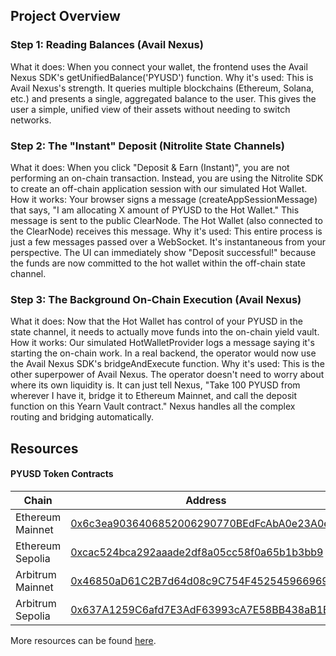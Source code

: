 ## Project Overview

### Step 1: Reading Balances (Avail Nexus)

What it does: When you connect your wallet, the frontend uses the Avail Nexus SDK's getUnifiedBalance('PYUSD') function.
Why it's used: This is Avail Nexus's strength. It queries multiple blockchains (Ethereum, Solana, etc.) and presents a single, aggregated balance to the user. This gives the user a simple, unified view of their assets without needing to switch networks.

### Step 2: The "Instant" Deposit (Nitrolite State Channels)

What it does: When you click "Deposit & Earn (Instant)", you are not performing an on-chain transaction. Instead, you are using the Nitrolite SDK to create an off-chain application session with our simulated Hot Wallet.
How it works:
Your browser signs a message (createAppSessionMessage) that says, "I am allocating X amount of PYUSD to the Hot Wallet."
This message is sent to the public ClearNode.
The Hot Wallet (also connected to the ClearNode) receives this message.
Why it's used: This entire process is just a few messages passed over a WebSocket. It's instantaneous from your perspective. The UI can immediately show "Deposit successful!" because the funds are now committed to the hot wallet within the off-chain state channel.

### Step 3: The Background On-Chain Execution (Avail Nexus)

What it does: Now that the Hot Wallet has control of your PYUSD in the state channel, it needs to actually move funds into the on-chain yield vault.
How it works:
Our simulated HotWalletProvider logs a message saying it's starting the on-chain work.
In a real backend, the operator would now use the Avail Nexus SDK's bridgeAndExecute function.
Why it's used: This is the other superpower of Avail Nexus. The operator doesn't need to worry about where its own liquidity is. It can just tell Nexus, "Take 100 PYUSD from wherever I have it, bridge it to Ethereum Mainnet, and call the deposit function on this Yearn Vault contract." Nexus handles all the complex routing and bridging automatically.

## Resources

#### PYUSD Token Contracts

| Chain            | Address                                                                                                                      |
| ---------------- | ---------------------------------------------------------------------------------------------------------------------------- |
| Ethereum Mainnet | [0x6c3ea9036406852006290770BEdFcAbA0e23A0e8](https://etherscan.io/address/0x6c3ea9036406852006290770bedfcaba0e23a0e8)        |
| Ethereum Sepolia | [0xcac524bca292aaade2df8a05cc58f0a65b1b3bb9](https://sepolia.etherscan.io/token/0xcac524bca292aaade2df8a05cc58f0a65b1b3bb9)  |
| Arbitrum Mainnet | [0x46850aD61C2B7d64d08c9C754F45254596696984](https://arbiscan.io/address/0x46850ad61c2b7d64d08c9c754f45254596696984)         |
| Arbitrum Sepolia | [0x637A1259C6afd7E3AdF63993cA7E58BB438aB1B1](https://sepolia.arbiscan.io/address/0x637a1259c6afd7e3adf63993ca7e58bb438ab1b1) |

More resources can be found [here](https://linktr.ee/pyusd_dev).

